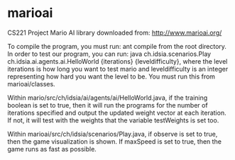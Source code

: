 # marioai
CS221 Project
Mario AI library downloaded from: http://www.marioai.org/

To compile the program, you must run: ant compile from the root directory.
In order to test our program, you can run: java ch.idsia.scenarios.Play ch.idsia.ai.agents.ai.HelloWorld {iterations} {leveldifficulty}, 
where the level iterations is how long you want to test mario and leveldifficulty is an integer representing how hard you want the level to be. You must run this from marioai/classes.

Within mario/src/ch/idsia/ai/agents/ai/HelloWorld.java, if the training boolean is set to true, then it will run the programs for the number of iterations specified and output the updated weight vector at each iteration. If not, it will test with the weights that the variable testWeights is set too.

Within marioai/src/ch/idsia/scenarios/Play.java, if observe is set to true, then the game visualization is shown. If maxSpeed is set to true, then the game runs as fast as possible.

   
